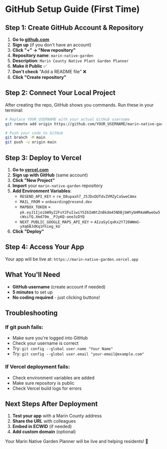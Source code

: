# GitHub Setup Guide (First Time)

## Step 1: Create GitHub Account & Repository

1. **Go to [github.com](https://github.com)**
2. **Sign up** (if you don't have an account)
3. **Click "+" → "New repository"**
4. **Repository name**: `marin-native-garden`
5. **Description**: `Marin County Native Plant Garden Planner`
6. **Make it Public** ✅
7. **Don't check** "Add a README file" ❌
8. **Click "Create repository"**

## Step 2: Connect Your Local Project

After creating the repo, GitHub shows you commands. Run these in your terminal:

```bash
# Replace YOUR_USERNAME with your actual GitHub username
git remote add origin https://github.com/YOUR_USERNAME/marin-native-garden.git

# Push your code to GitHub
git branch -M main
git push -u origin main
```

## Step 3: Deploy to Vercel

1. **Go to [vercel.com](https://vercel.com)**
2. **Sign up with GitHub** (same account)
3. **Click "New Project"**
4. **Import** your `marin-native-garden` repository
5. **Add Environment Variables**:
   - `RESEND_API_KEY` = `re_D8upaxh7_J5JDxDUTdvZVMZyCaSweCAmx`
   - `MAIL_FROM` = `onboarding@resend.dev`
   - `MAPBOX_TOKEN` = `pk.eyJ1IjoibW9yZ2FuY2FuIiwiYSI6ImNtZnBkdm45NDBjbWYybHM4aWRweGw5cWsifQ.Xmd79m__PJyKQ-oee3zDYQ`
   - `NEXT_PUBLIC_GOOGLE_MAPS_API_KEY` = `AIzaSyCqxKx2Y726WWmG-yXq6BJdKq1Fhieg_kU`
6. **Click "Deploy"**

## Step 4: Access Your App

Your app will be live at: `https://marin-native-garden.vercel.app`

## What You'll Need

- **GitHub username** (create account if needed)
- **5 minutes** to set up
- **No coding required** - just clicking buttons!

## Troubleshooting

### If git push fails:
- Make sure you're logged into GitHub
- Check your username is correct
- Try: `git config --global user.name "Your Name"`
- Try: `git config --global user.email "your-email@example.com"`

### If Vercel deployment fails:
- Check environment variables are added
- Make sure repository is public
- Check Vercel build logs for errors

## Next Steps After Deployment

1. **Test your app** with a Marin County address
2. **Share the URL** with colleagues
3. **Embed in ECWID** (if needed)
4. **Add custom domain** (optional)

Your Marin Native Garden Planner will be live and helping residents! 🌱
